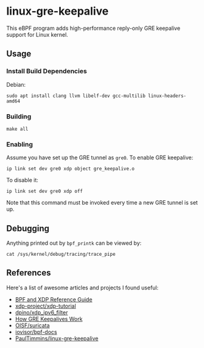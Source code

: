 # linux-gre-keepalive

This eBPF program adds high-performance reply-only GRE keepalive support for Linux kernel.

## Usage

### Install Build Dependencies

Debian:

```shell
sudo apt install clang llvm libelf-dev gcc-multilib linux-headers-amd64
```

### Building

```shell
make all
```

### Enabling

Assume you have set up the GRE tunnel as `gre0`. To enable GRE keepalive:

```shell
ip link set dev gre0 xdp object gre_keepalive.o
```

To disable it:

```shell
ip link set dev gre0 xdp off
```

Note that this command must be invoked every time a new GRE tunnel is set up.

## Debugging

Anything printed out by `bpf_printk` can be viewed by:

```shell
cat /sys/kernel/debug/tracing/trace_pipe
```

## References

Here's a list of awesome articles and projects I found useful:

* [BPF and XDP Reference Guide](https://docs.cilium.io/en/latest/bpf/)
* [xdp-project/xdp-tutorial](https://github.com/xdp-project/xdp-tutorial)
* [dpino/xdp_ipv6_filter](https://github.com/dpino/xdp_ipv6_filter)
* [How GRE Keepalives Work](https://www.cisco.com/c/en/us/support/docs/ip/generic-routing-encapsulation-gre/63760-gre-keepalives-63760.html)
* [OISF/suricata](https://github.com/OISF/suricata)
* [iovisor/bpf-docs](https://github.com/iovisor/bpf-docs)
* [PaulTimmins/linux-gre-keepalive](https://github.com/PaulTimmins/linux-gre-keepalive)